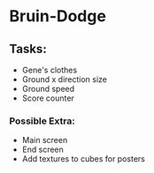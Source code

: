 # Bruin-Dodge

## Tasks:

- Gene's clothes
- Ground x direction size
- Ground speed
- Score counter

### Possible Extra:

-   Main screen
-   End screen
-   Add textures to cubes for posters
